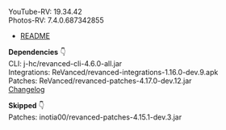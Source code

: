 YouTube-RV: 19.34.42  
Photos-RV: 7.4.0.687342855  

- [README](https://github.com/rj1007/RV-Apps-3/blob/main/README.md)  

**Dependencies** 👇  
CLI: j-hc/revanced-cli-4.6.0-all.jar  
Integrations: ReVanced/revanced-integrations-1.16.0-dev.9.apk  
Patches: ReVanced/revanced-patches-4.17.0-dev.12.jar  
[Changelog](https://github.com/ReVanced/revanced-patches/releases/tag/v4.17.0-dev.12)  

**Skipped** 👇  
Patches: inotia00/revanced-patches-4.15.1-dev.3.jar    
